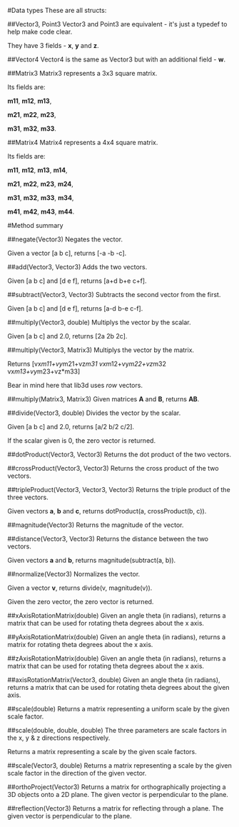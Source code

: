 #Data types
These are all structs:

##Vector3, Point3
Vector3 and Point3 are equivalent - it's just a typedef to help make code clear.

They have 3 fields - **x**, **y** and **z**.

##Vector4
Vector4 is the same as Vector3 but with an additional field - **w**.

##Matrix3
Matrix3 represents a 3x3 square matrix.

Its fields are:

**m11**, **m12**, **m13**,

**m21**, **m22**, **m23**,

**m31**, **m32**, **m33**.

##Matrix4
Matrix4 represents a 4x4 square matrix.

Its fields are:

**m11**, **m12**, **m13**, **m14**,

**m21**, **m22**, **m23**, **m24**,

**m31**, **m32**, **m33**, **m34**,

**m41**, **m42**, **m43**, **m44**.

#Method summary

##negate(Vector3)
Negates the vector.

Given a vector [a b c], returns [-a -b -c].

##add(Vector3, Vector3)
Adds the two vectors.

Given [a b c] and [d e f], returns [a+d b+e c+f].

##subtract(Vector3, Vector3)
Subtracts the second vector from the first.

Given [a b c] and [d e f], returns [a-d b-e c-f].

##multiply(Vector3, double)
Multiplys the vector by the scalar.

Given [a b c] and 2.0, returns [2a 2b 2c].

##multiply(Vector3, Matrix3)
Multiplys the vector by the matrix.

Returns [vx*m11+vy*m21+vz*m31 vx*m12+vy*m22+vz*m32 vx*m13+vy*m23+vz*m33]

Bear in mind here that lib3d uses *row* vectors.

##multiply(Matrix3, Matrix3)
Given matrices **A** and **B**, returns **AB**.

##divide(Vector3, double)
Divides the vector by the scalar.

Given [a b c] and 2.0, returns [a/2 b/2 c/2].

If the scalar given is 0, the zero vector is returned.

##dotProduct(Vector3, Vector3)
Returns the dot product of the two vectors.

##crossProduct(Vector3, Vector3)
Returns the cross product of the two vectors.

##tripleProduct(Vector3, Vector3, Vector3)
Returns the triple product of the three vectors.

Given vectors **a**, **b** and **c**, returns dotProduct(a, crossProduct(b, c)).

##magnitude(Vector3)
Returns the magnitude of the vector.

##distance(Vector3, Vector3)
Returns the distance between the two vectors.

Given vectors **a** and **b**, returns magnitude(subtract(a, b)).

##normalize(Vector3)
Normalizes the vector.

Given a vector **v**, returns divide(v, magnitude(v)).

Given the zero vector, the zero vector is returned.

##xAxisRotationMatrix(double)
Given an angle theta (in radians), returns a matrix that can be used for rotating theta degrees about the x axis.

##yAxisRotationMatrix(double)
Given an angle theta (in radians), returns a matrix for rotating theta degrees about the x axis.

##zAxisRotationMatrix(double)
Given an angle theta (in radians), returns a matrix that can be used for rotating theta degrees about the x axis.

##axisRotationMatrix(Vector3, double)
Given an angle theta (in radians), returns a matrix that can be used for rotating theta degrees about the given axis.

##scale(double)
Returns a matrix representing a uniform scale by the given scale factor.

##scale(double, double, double)
The three parameters are scale factors in the x, y & z directions respectively.

Returns a matrix representing a scale by the given scale factors.

##scale(Vector3, double)
Returns a matrix representing a scale by the given scale factor in the direction of the given vector.

##orthoProject(Vector3)
Returns a matrix for orthographically projecting a 3D objects onto a 2D plane. The given vector is perpendicular to the plane.

##reflection(Vector3)
Returns a matrix for reflecting through a plane. The given vector is perpendicular to the plane.
